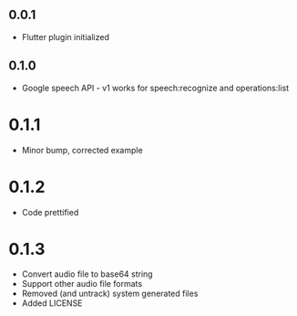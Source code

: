 ## 0.0.1

* Flutter plugin initialized

## 0.1.0

* Google speech API - v1 works for speech:recognize and operations:list

# 0.1.1

* Minor bump, corrected example

# 0.1.2

* Code prettified

# 0.1.3

* Convert audio file to base64 string
* Support other audio file formats
* Removed (and untrack) system generated files
* Added LICENSE

